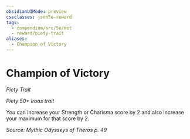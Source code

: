 ```yaml
---
obsidianUIMode: preview
cssclasses: json5e-reward
tags:
  - compendium/src/5e/mot
  - reward/piety-trait
aliases:
  - Champion of Victory
---
```

# Champion of Victory
*Piety Trait*  

*Piety 50+ Iroas trait*

You can increase your Strength or Charisma score by 2 and also increase your maximum for that score by 2.

*Source: Mythic Odysseys of Theros p. 49*